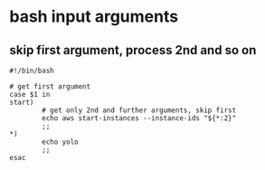 # bash input arguments

## skip first argument, process 2nd and so on

```
#!/bin/bash

# get first argument
case $1 in
start)
        # get only 2nd and further arguments, skip first
        echo aws start-instances --instance-ids "${*:2}"
        ;;
*)
        echo yolo
        ;;
esac
```
